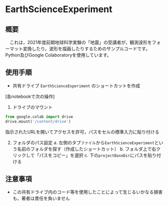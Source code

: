 # EarthScienceExperiment

## 概要
　これは，2021年度前期地球科学実験の「地震」の受講者が，観測波形をフォーマット変換したり，波形を描画したりするためのサンプルコードです。Python及びGoogle Colaboratoryを使用しています。

## 使用手順
- 共有ドライブ `EarthScienceExperiment` のショートカットを作成

[各notebookで次の操作]
1. ドライブのマウント
  ```python
  from google.colab import drive
  drive.mount('/content/drive') 
  ```
  指示されたURLを開いてアクセスを許可，パスをセルの標準入力に貼り付ける

2. フォルダのパス設定
  a. 左側のタブ`ファイル`から`EarthScienceExperiment`という名前のフォルダを探す（作成したショートカット）
  b. フォルダ上で右クリックして「パスをコピー」を選択
  c. 下の`projectBaseDir`にパスを貼り付ける

## 注意事項
- この共有ドライブ内のコード等を使用したことによって生じるいかなる損害も，著者は責任を負いません
